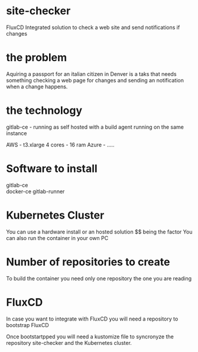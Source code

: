# site-checker
FluxCD Integrated solution to check a web site and send notifications if changes

# the problem

Aquiring a passport for an italian citizen in Denver is a taks that needs something checking a web page for changes and sending an notification when a change happens.

# the technology

gitlab-ce - running as self hosted with a build agent running on the same instance 

AWS - t3.xlarge  4 cores - 16 ram 
Azure - .....

# Software to install

gitlab-ce  
docker-ce
gitlab-runner

# Kubernetes Cluster 

You can use a hardware install or an hosted solution $$ being the factor
You can also run the container in your own PC


# Number of repositories to create

To build the container you need only one repository the one you are reading


# FluxCD

In case you want to integrate with FluxCD you will need a repository to bootstrap FluxCD 

Once bootstartpped you will need a kustomize file to syncronyze the repository site-checker and the Kubernetes cluster.

